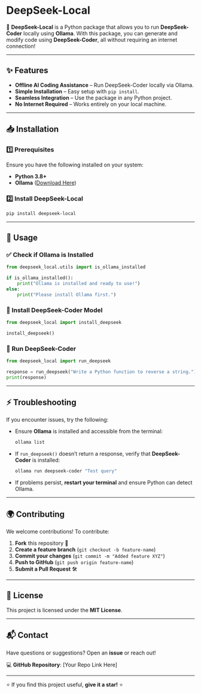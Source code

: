# DeepSeek-Local

🚀 **DeepSeek-Local** is a Python package that allows you to run **DeepSeek-Coder** locally using **Ollama**. With this package, you can generate and modify code using **DeepSeek-Coder**, all without requiring an internet connection!

---

## ✨ Features
- **Offline AI Coding Assistance** – Run DeepSeek-Coder locally via Ollama.
- **Simple Installation** – Easy setup with `pip install`.
- **Seamless Integration** – Use the package in any Python project.
- **No Internet Required** – Works entirely on your local machine.

---

## 📥 Installation

### 1️⃣ Prerequisites
Ensure you have the following installed on your system:
- **Python 3.8+**
- **Ollama** ([Download Here](https://ollama.ai))

### 2️⃣ Install DeepSeek-Local
```bash
pip install deepseek-local
```

---

## 🚀 Usage

### ✅ Check if Ollama is Installed
```python
from deepseek_local.utils import is_ollama_installed

if is_ollama_installed():
    print("Ollama is installed and ready to use!")
else:
    print("Please install Ollama first.")
```

### 🔄 Install DeepSeek-Coder Model
```python
from deepseek_local import install_deepseek

install_deepseek()
```

### 🤖 Run DeepSeek-Coder
```python
from deepseek_local import run_deepseek

response = run_deepseek("Write a Python function to reverse a string.")
print(response)
```

---

## ⚡ Troubleshooting

If you encounter issues, try the following:
- Ensure **Ollama** is installed and accessible from the terminal:
  ```bash
  ollama list
  ```
- If `run_deepseek()` doesn’t return a response, verify that **DeepSeek-Coder** is installed:
  ```bash
  ollama run deepseek-coder "Test query"
  ```
- If problems persist, **restart your terminal** and ensure Python can detect Ollama.

---

## 🌍 Contributing
We welcome contributions! To contribute:
1. **Fork** this repository 🍴
2. **Create a feature branch** (`git checkout -b feature-name`)
3. **Commit your changes** (`git commit -m "Added feature XYZ"`)
4. **Push to GitHub** (`git push origin feature-name`)
5. **Submit a Pull Request** 🛠️

---

## 📄 License
This project is licensed under the **MIT License**.

---

## 📬 Contact
Have questions or suggestions? Open an **issue** or reach out!

💻 **GitHub Repository**: [Your Repo Link Here]

---

⭐ If you find this project useful, **give it a star!** ⭐

